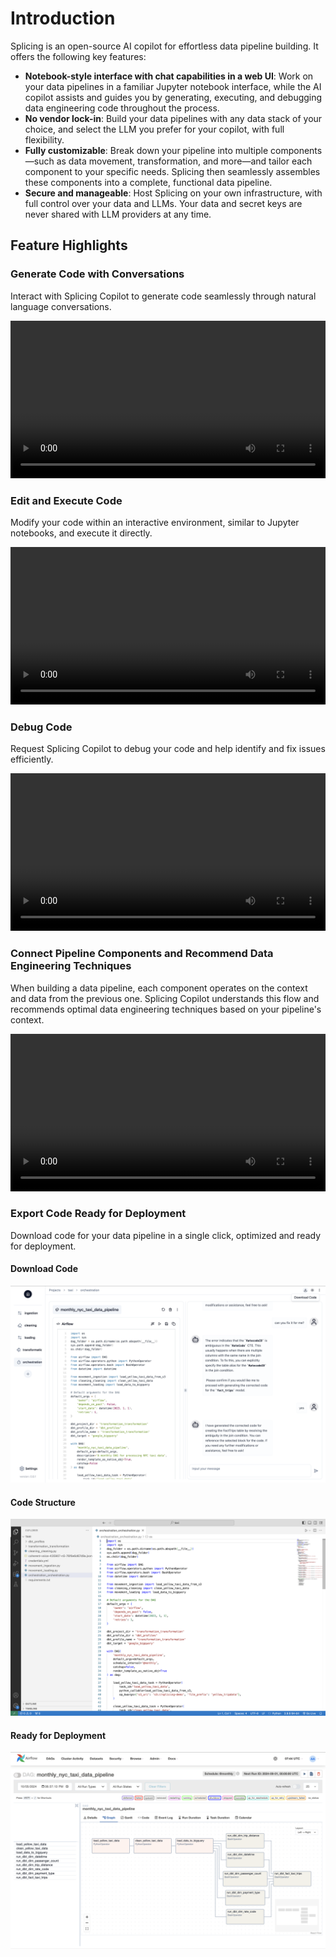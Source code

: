 # Introduction

Splicing is an open-source AI copilot for effortless data pipeline building. It offers the following key features:

- **Notebook-style interface with chat capabilities in a web UI**: Work on your data pipelines in a familiar Jupyter notebook interface, while the AI copilot assists and guides you by generating, executing, and debugging data engineering code throughout the process. 
- **No vendor lock-in**: Build your data pipelines with any data stack of your choice, and select the LLM you prefer for your copilot, with full flexibility.
- **Fully customizable**: Break down your pipeline into multiple components—such as data movement, transformation, and more—and tailor each component to your specific needs. Splicing then seamlessly assembles these components into a complete, functional data pipeline.
- **Secure and manageable**: Host Splicing on your own infrastructure, with full control over your data and LLMs. Your data and secret keys are never shared with LLM providers at any time.

## Feature Highlights
### Generate Code with Conversations
Interact with Splicing Copilot to generate code seamlessly through natural language conversations.

<video width="100%" controls>
  <source src="assets/videos/conversation-generate.mp4" type="video/mp4">
  Your browser does not support the video tag.
</video>

### Edit and Execute Code
Modify your code within an interactive environment, similar to Jupyter notebooks, and execute it directly.

<video width="100%" controls>
  <source src="assets/videos/edit-execute.mp4" type="video/mp4">
  Your browser does not support the video tag.
</video>

### Debug Code
Request Splicing Copilot to debug your code and help identify and fix issues efficiently.

<video width="100%" controls>
  <source src="assets/videos/debug.mp4" type="video/mp4">
  Your browser does not support the video tag.
</video>

### Connect Pipeline Components and Recommend Data Engineering Techniques
When building a data pipeline, each component operates on the context and data from the previous one. Splicing Copilot understands this flow and recommends optimal data engineering techniques based on your pipeline's context.

<video width="100%" controls>
  <source src="assets/videos/link-recommend.mp4" type="video/mp4">
  Your browser does not support the video tag.
</video>

### Export Code Ready for Deployment
Download code for your data pipeline in a single click, optimized and ready for deployment.

#### Download Code
![Download Code](assets/images/download-code.png)

#### Code Structure
![Code Structure](assets/images/code-structure.png)

#### Ready for Deployment
![Airflow](assets/images/airflow.png)
